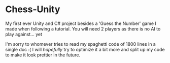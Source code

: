 # Chess-Unity

My first ever Unity and C# project besides a 'Guess the Number' game I made when following a tutorial.
You will need 2 players as there is no AI to play against... yet

I'm sorry to whomever tries to read my spaghetti code of 1800 lines in a single doc :(
I will *hopefully* try to optimize it a bit more and split up my code to make it look prettier in the future.

